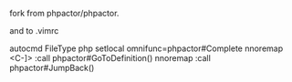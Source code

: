 
fork from phpactor/phpactor.


and to .vimrc

autocmd FileType php setlocal omnifunc=phpactor#Complete
nnoremap <silent><unique><buffer><C-]> :call phpactor#GoToDefinition()<CR>
nnoremap <silent><unique><C-t> :call phpactor#JumpBack()<CR>

